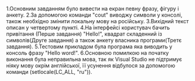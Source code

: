 1.Основним завданням було вивести на екран певну фразу, фігуру і анкету.
2.За допомогою команди "cout" виводжу символи у консолі, також необхідно змінити локальну мову на російську.
3.Вихідний текст описан у четвертому пункті.
4.На інтерфейсі користувач бачить привітання (Перше завдання) "Hello!", квадрат складенний із символів(Друге завдання) а також анкету власника програми(Третє завдання).
5.Тестовим прикладом була програма яка виводить у консоль фразу "Hello word!".
6.Основною помилкою на початку виконання була неправильна мова, так як Visual Studio не підтримує ніяку мову окрім англійської, її усунення відбулося за допомогою команди (setlocale(LC_ALL, "ru")).
